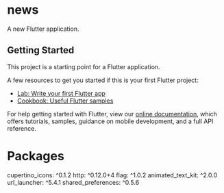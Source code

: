 # news

A new Flutter application.

## Getting Started

This project is a starting point for a Flutter application.

A few resources to get you started if this is your first Flutter project:

- [Lab: Write your first Flutter app](https://flutter.dev/docs/get-started/codelab)
- [Cookbook: Useful Flutter samples](https://flutter.dev/docs/cookbook)

For help getting started with Flutter, view our
[online documentation](https://flutter.dev/docs), which offers tutorials,
samples, guidance on mobile development, and a full API reference.

# Packages

  cupertino_icons: ^0.1.2
  http: ^0.12.0+4
  flag: ^1.0.2
  animated_text_kit: ^2.0.0
  url_launcher: ^5.4.1
  shared_preferences: ^0.5.6
